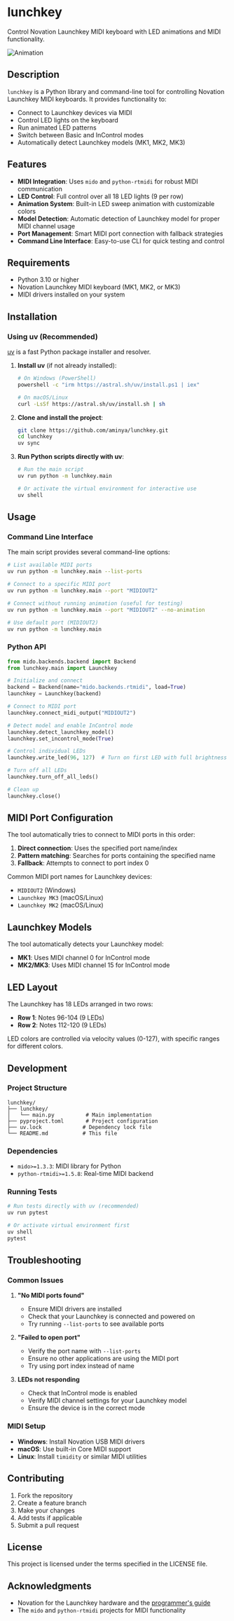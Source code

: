 # lunchkey

Control Novation Launchkey MIDI keyboard with LED animations and MIDI functionality.

![Animation](https://github.com/user-attachments/assets/7bc74796-42e6-432a-b0c4-b2bb83b66e5e)

## Description

`lunchkey` is a Python library and command-line tool for controlling Novation Launchkey MIDI keyboards. It provides functionality to:

- Connect to Launchkey devices via MIDI
- Control LED lights on the keyboard
- Run animated LED patterns
- Switch between Basic and InControl modes
- Automatically detect Launchkey models (MK1, MK2, MK3)

## Features

- **MIDI Integration**: Uses `mido` and `python-rtmidi` for robust MIDI communication
- **LED Control**: Full control over all 18 LED lights (9 per row)
- **Animation System**: Built-in LED sweep animation with customizable colors
- **Model Detection**: Automatic detection of Launchkey model for proper MIDI channel usage
- **Port Management**: Smart MIDI port connection with fallback strategies
- **Command Line Interface**: Easy-to-use CLI for quick testing and control

## Requirements

- Python 3.10 or higher
- Novation Launchkey MIDI keyboard (MK1, MK2, or MK3)
- MIDI drivers installed on your system

## Installation

### Using uv (Recommended)

[uv](https://github.com/astral-sh/uv) is a fast Python package installer and resolver.

1. **Install uv** (if not already installed):
   ```bash
   # On Windows (PowerShell)
   powershell -c "irm https://astral.sh/uv/install.ps1 | iex"

   # On macOS/Linux
   curl -LsSf https://astral.sh/uv/install.sh | sh
   ```

2. **Clone and install the project**:
   ```bash
   git clone https://github.com/aminya/lunchkey.git
   cd lunchkey
   uv sync
   ```

3. **Run Python scripts directly with uv**:
   ```bash
   # Run the main script
   uv run python -m lunchkey.main

   # Or activate the virtual environment for interactive use
   uv shell
   ```
## Usage

### Command Line Interface

The main script provides several command-line options:

```bash
# List available MIDI ports
uv run python -m lunchkey.main --list-ports

# Connect to a specific MIDI port
uv run python -m lunchkey.main --port "MIDIOUT2"

# Connect without running animation (useful for testing)
uv run python -m lunchkey.main --port "MIDIOUT2" --no-animation

# Use default port (MIDIOUT2)
uv run python -m lunchkey.main
```

### Python API

```python
from mido.backends.backend import Backend
from lunchkey.main import Launchkey

# Initialize and connect
backend = Backend(name="mido.backends.rtmidi", load=True)
launchkey = Launchkey(backend)

# Connect to MIDI port
launchkey.connect_midi_output("MIDIOUT2")

# Detect model and enable InControl mode
launchkey.detect_launchkey_model()
launchkey.set_incontrol_mode(True)

# Control individual LEDs
launchkey.write_led(96, 127)  # Turn on first LED with full brightness

# Turn off all LEDs
launchkey.turn_off_all_leds()

# Clean up
launchkey.close()
```

## MIDI Port Configuration

The tool automatically tries to connect to MIDI ports in this order:

1. **Direct connection**: Uses the specified port name/index
2. **Pattern matching**: Searches for ports containing the specified name
3. **Fallback**: Attempts to connect to port index 0

Common MIDI port names for Launchkey devices:
- `MIDIOUT2` (Windows)
- `Launchkey MK3` (macOS/Linux)
- `Launchkey MK2` (macOS/Linux)

## Launchkey Models

The tool automatically detects your Launchkey model:

- **MK1**: Uses MIDI channel 0 for InControl mode
- **MK2/MK3**: Uses MIDI channel 15 for InControl mode

## LED Layout

The Launchkey has 18 LEDs arranged in two rows:

- **Row 1**: Notes 96-104 (9 LEDs)
- **Row 2**: Notes 112-120 (9 LEDs)

LED colors are controlled via velocity values (0-127), with specific ranges for different colors.

## Development

### Project Structure

```
lunchkey/
├── lunchkey/
│   └── main.py          # Main implementation
├── pyproject.toml       # Project configuration
├── uv.lock             # Dependency lock file
└── README.md           # This file
```

### Dependencies

- `mido>=1.3.3`: MIDI library for Python
- `python-rtmidi>=1.5.8`: Real-time MIDI backend

### Running Tests

```bash
# Run tests directly with uv (recommended)
uv run pytest

# Or activate virtual environment first
uv shell
pytest
```

## Troubleshooting

### Common Issues

1. **"No MIDI ports found"**
   - Ensure MIDI drivers are installed
   - Check that your Launchkey is connected and powered on
   - Try running `--list-ports` to see available ports

2. **"Failed to open port"**
   - Verify the port name with `--list-ports`
   - Ensure no other applications are using the MIDI port
   - Try using port index instead of name

3. **LEDs not responding**
   - Check that InControl mode is enabled
   - Verify MIDI channel settings for your Launchkey model
   - Ensure the device is in the correct mode

### MIDI Setup

- **Windows**: Install Novation USB MIDI drivers
- **macOS**: Use built-in Core MIDI support
- **Linux**: Install `timidity` or similar MIDI utilities

## Contributing

1. Fork the repository
2. Create a feature branch
3. Make your changes
4. Add tests if applicable
5. Submit a pull request

## License

This project is licensed under the terms specified in the LICENSE file.

## Acknowledgments

- Novation for the Launchkey hardware and the [programmer's guide](https://www.novationmusic.com/en/support/downloads/launchkey-mk2-mk3-programmers-guide)
- The `mido` and `python-rtmidi` projects for MIDI functionality
